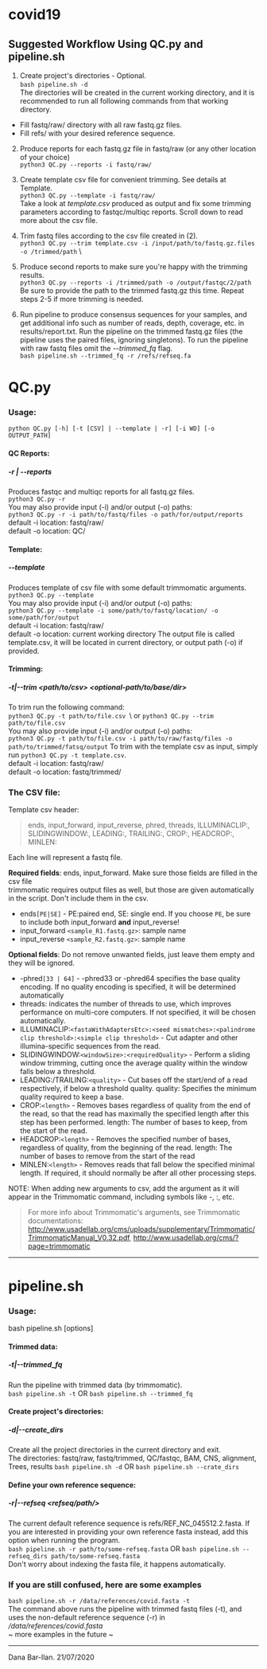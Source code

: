 # covid19

## Suggested Workflow Using QC.py and pipeline.sh

1. Create project's directories - Optional. \
`bash pipeline.sh -d` \
The directories will be created in the current working directory, and it is recommended to run all following commands 
from that working directory.
* Fill fastq/raw/ directory with all raw fastq.gz files. 
* Fill refs/ with your desired reference sequence.

2. Produce reports for each fastq.gz file in fastq/raw (or any other location of your choice) \
`python3 QC.py --reports -i fastq/raw/`

3. Create template csv file for convenient trimming. See details at Template. \
`python3 QC.py --template -i fastq/raw/ ` \
Take a look at _template.csv_ produced as output and fix some trimming parameters according to fastqc/multiqc reports.
Scroll down to read more about the csv file.  

4. Trim fastq files according to the csv file created in (2). \
`python3 QC.py --trim template.csv -i /input/path/to/fastq.gz.files -o /trimmed/path` \

5. Produce second reports to make sure you're happy with the trimming results. \
`python3 QC.py --reports -i /trimmed/path -o /output/fastqc/2/path` \
Be sure to provide the path to the trimmed fastq.gz this time. Repeat steps 2-5 if more trimming is needed.

6. Run pipeline to produce consensus sequences for your samples, and get additional info such as number of reads, depth, 
coverage, etc. in results/report.txt. Run the pipeline on the trimmed fastq.gz files (the pipeline uses 
the paired files, ignoring singletons). 
To run the pipeline with raw fastq files omit the _--trimmed_fq_ flag. \
`bash pipeline.sh --trimmed_fq -r /refs/refseq.fa` 

# QC.py
### Usage:
`python QC.py [-h] [-t [CSV] | --template | -r] [-i WD] [-o OUTPUT_PATH]`
#### QC Reports:
##### -r | --reports
Produces fastqc and multiqc reports for all fastq.gz files. \
`python3 QC.py -r` \
You may also provide input (-i) and/or output (-o) paths: \
`python3 QC.py -r -i path/to/fastq/files -o path/for/output/reports`
default -i location: fastq/raw/ \
default -o location: QC/ 

#### Template:
##### --template 
Produces template of csv file with some default trimmomatic arguments.\
`python3 QC.py --template`\
You may also provide input (-i) and/or output (-o) paths: \
`python3 QC.py --template -i some/path/to/fastq/location/ -o some/path/for/output` \
default -i location: fastq/raw/ \
default -o location: current working directory
The output file is called template.csv, it will be located in current directory, or output path (-o) if provided.

#### Trimming:
##### -t|--trim <path/to/csv> <optional-path/to/base/dir>
To trim run the following command:\
`python3 QC.py -t path/to/file.csv `\ or
`python3 QC.py --trim path/to/file.csv`\
You may also provide input (-i) and/or output (-o) paths: \
`python3 QC.py -t path/to/file.csv -i path/to/raw/fastq/files -o path/to/trimmed/fatsq/output`
To trim with the template csv as input, simply run `python3 QC.py -t template.csv`.\
default -i location: fastq/raw/ \
default -o location: fastq/trimmed/

### The CSV file:
Template csv header:
>ends, input_forward, input_reverse, phred, threads, ILLUMINACLIP:, SLIDINGWINDOW:, LEADING:, TRAILING:, CROP:,
>HEADCROP:, MINLEN: 

Each line will represent a fastq file.

**Required fields**: ends, input_forward. Make sure those fields are filled in the csv file \
trimmomatic requires output files as well, but those are given automatically in the script. Don't include them in the csv.
* ends`[PE|SE]` - PE:paired end, SE: single end. If you choose `PE`, be sure to include both input_forward **and**  input_reverse! 
* input_forward `<sample_R1.fastq.gz>`: sample name
* input_reverse `<sample_R2.fastq.gz>`: sample name

**Optional fields**: 
Do not remove unwanted fields, just leave them empty and they will be ignored.
* -phred`[33 | 64]` -  -phred33 or -phred64 specifies the base quality encoding. If no quality encoding is specified,
it will be determined automatically 
* threads<int>: indicates the number of threads to use, which improves performance on multi-core
computers. If not specified, it will be chosen automatically. 
* ILLUMINACLIP:`<fastaWithAdaptersEtc>:<seed mismatches>:<palindrome clip
threshold>:<simple clip threshold>` - Cut adapter and other illumina-specific sequences from the read. 
* SLIDINGWINDOW:`<windowSize>:<requiredQuality>` -  Perform a sliding window trimming, cutting once the average quality 
within the window falls below a threshold. 
* LEADING:/TRAILING:`<quality>` - Cut bases off the start/end of a read respectively, if below a threshold quality. 
quality: Specifies the minimum quality required to keep a base.
* CROP:`<length>`  - Removes bases regardless of quality from the end of the read, so that the read has maximally
the specified length after this step has been performed. length: The number of bases to keep, from the start of the read.
* HEADCROP:`<length>` - Removes the specified number of bases, regardless of quality, from the beginning of the read.
length: The number of bases to remove from the start of the read
* MINLEN:`<length>` - Removes reads that fall below the specified minimal length.  If required, it should
normally be after all other processing steps. 

NOTE: When adding new arguments to csv, add the argument as it will appear in the Trimmomatic command,
 including symbols like -, :, etc. 
 
>For more info about Trimmomatic's arguments, see Trimmomatic documentations:
>http://www.usadellab.org/cms/uploads/supplementary/Trimmomatic/TrimmomaticManual_V0.32.pdf,
>http://www.usadellab.org/cms/?page=trimmomatic
---------------
# pipeline.sh
### Usage:
 bash pipeline.sh [options]
 
#### Trimmed data:
##### -t|--trimmed_fq 
Run the pipeline with trimmed data (by trimmomatic). \
`bash pipeline.sh -t` OR `bash pipeline.sh --trimmed_fq`

#### Create project's directories:
##### -d|--create_dirs 
Create all the project directories in the current directory and exit. \
The directories: fastq/raw, fastq/trimmed, QC/fastqc, BAM, CNS, alignment, Trees, results
`bash pipeline.sh -d` OR `bash pipeline.sh --crate_dirs`

####  Define your own reference sequence:
##### -r|--refseq <refseq/path/>
The current default reference sequence is refs/REF_NC_045512.2.fasta. If you are interested in providing your own
reference fasta instead, add this option when running the program. \
`bash pipeline.sh -r path/to/some-refseq.fasta` OR `bash pipeline.sh --refseq_dirs path/to/some-refseq.fasta`\
Don't worry about indexing the fasta file, it happens automatically.

### If you are still confused, here are some examples
`bash pipeline.sh -r /data/references/covid.fasta -t`\
The command above runs the pipeline with trimmed fastq files (-t), and uses the non-default reference sequence (-r) in _/data/references/covid.fasta_ \
 ~ more examples in the future ~ 

---------------
Dana Bar-Ilan. 
21/07/2020